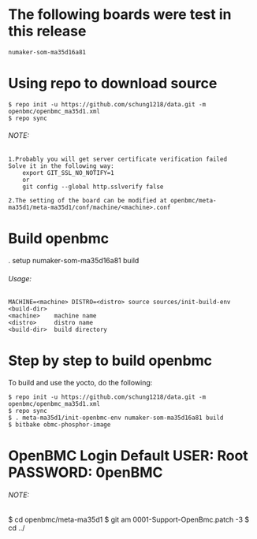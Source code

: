 # The following boards were test in this release
```
numaker-som-ma35d16a81
```
# Using repo to download source
```
$ repo init -u https://github.com/schung1218/data.git -m openbmc/openbmc_ma35d1.xml
$ repo sync
```
###### NOTE: 
```
1.Probably you will get server certificate verification failed
Solve it in the following way: 
	export GIT_SSL_NO_NOTIFY=1
	or
	git config --global http.sslverify false

2.The setting of the board can be modified at openbmc/meta-ma35d1/meta-ma35d1/conf/machine/<machine>.conf
```

# Build openbmc
. setup numaker-som-ma35d16a81 build

###### Usage:
	MACHINE=<machine> DISTRO=<distro> source sources/init-build-env <build-dir>
	<machine>    machine name
	<distro>     distro name
	<build-dir>  build directory

# Step by step to build openbmc
To build and use the yocto, do the following:
```
$ repo init -u https://github.com/schung1218/data.git -m openbmc/openbmc_ma35d1.xml
$ repo sync
$ . meta-ma35d1/init-openbmc-env numaker-som-ma35d16a81 build
$ bitbake obmc-phosphor-image

```

# OpenBMC Login Default USER: Root PASSWORD: 0penBMC


###### NOTE:
$ cd openbmc/meta-ma35d1
$ git am 0001-Support-OpenBmc.patch -3
$ cd ../
